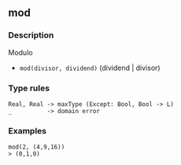 ## mod

### Description

Modulo

- `mod(divisor, dividend)`  (dividend | divisor)

### Type rules

```no-highlight
Real, Real -> maxType (Except: Bool, Bool -> L)
_          -> domain error
```

### Examples

```no-highlight
mod(2, (4,9,16))
> (0,1,0)
```
